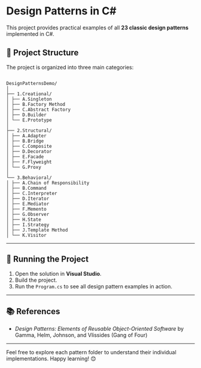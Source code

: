 # Design Patterns in C#

This project provides practical examples of all **23 classic design patterns** implemented in C#.

## 📂 Project Structure

The project is organized into three main categories:

```

DesignPatternsDemo/
│
├── 1.Creational/
│ ├── A.Singleton
│ ├── B.Factory Method
│ ├── C.Abstract Factory
│ ├── D.Builder
│ └── E.Prototype
│
├── 2.Structural/
│ ├── A.Adapter
│ ├── B.Bridge
│ ├── C.Composite
│ ├── D.Decorator
│ ├── E.Facade
│ ├── F.Flyweight
│ └── G.Proxy
│
└── 3.Behavioral/
│ ├── A.Chain of Responsibility
│ ├── B.Command
│ ├── C.Interpreter
│ ├── D.Iterator
│ ├── E.Mediator
│ ├── F.Memento
│ ├── G.Observer
│ ├── H.State
│ ├── I.Strategy
│ ├── J.Template Method
│ └── K.Visitor

```
---

## 🚀 Running the Project

1. Open the solution in **Visual Studio**.
2. Build the project.
3. Run the `Program.cs` to see all design pattern examples in action.

---

## 📚 References
- *Design Patterns: Elements of Reusable Object-Oriented Software* by Gamma, Helm, Johnson, and Vlissides (Gang of Four)

---

Feel free to explore each pattern folder to understand their individual implementations. Happy learning! 😊


